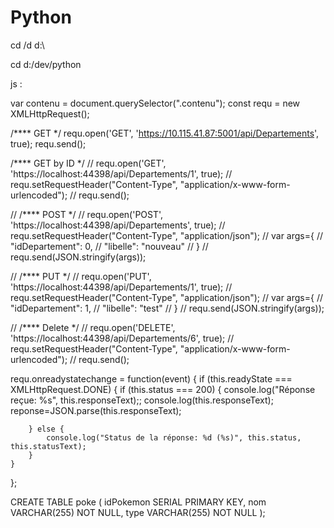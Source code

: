 # Python
cd /d d:\

cd d:/dev/python

js :


var contenu = document.querySelector(".contenu");
const requ = new XMLHttpRequest();

/**** GET */
requ.open('GET', 'https://10.115.41.87:5001/api/Departements', true);
requ.send();

/**** GET by ID  */
// requ.open('GET', 'https://localhost:44398/api/Departements/1', true);
// requ.setRequestHeader("Content-Type", "application/x-www-form-urlencoded");
// requ.send();


// /**** POST */
// requ.open('POST', 'https://localhost:44398/api/Departements', true);
// requ.setRequestHeader("Content-Type", "application/json");
// var args={
//     "idDepartement": 0,
//     "libelle": "nouveau"
//   }
//   requ.send(JSON.stringify(args));

//   /**** PUT */
//   requ.open('PUT', 'https://localhost:44398/api/Departements/1', true);
//   requ.setRequestHeader("Content-Type", "application/json");
//   var args={
//       "idDepartement": 1,
//       "libelle": "test"
//     }
//     requ.send(JSON.stringify(args));


// /**** Delete  */
// requ.open('DELETE', 'https://localhost:44398/api/Departements/6', true);
// requ.setRequestHeader("Content-Type", "application/x-www-form-urlencoded");
// requ.send();


requ.onreadystatechange = function(event) {
    if (this.readyState === XMLHttpRequest.DONE) {
        if (this.status === 200) {
            console.log("Réponse reçue: %s", this.responseText);;
            console.log(this.responseText);
            reponse=JSON.parse(this.responseText);
            
            
        } else {
            console.log("Status de la réponse: %d (%s)", this.status, this.statusText);
        }
    }
};

CREATE TABLE poke (
    idPokemon SERIAL PRIMARY KEY,
    nom VARCHAR(255) NOT NULL,
    type VARCHAR(255) NOT NULL
);
